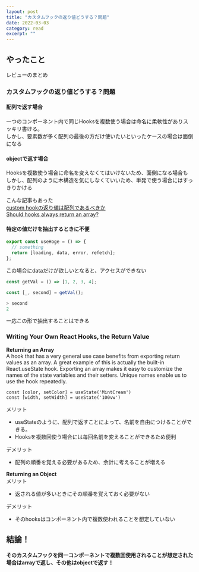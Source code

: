 ```yaml
---
layout: post
title: "カスタムフックの返り値どうする？問題" 
date: 2022-03-03 
category: read 
excerpt: ""
---
```


## やったこと
レビューのまとめ

### カスタムフックの返り値どうする？問題
#### 配列で返す場合
一つのコンポーネント内で同じHooksを複数使う場合は命名に柔軟性がありスッキリ書ける。  
しかし、要素数が多く配列の最後の方だけ使いたいといったケースの場合は面倒になる

#### objectで返す場合
Hooksを複数使う場合に命名を変えなくてはいけないため、面倒になる場合も  
しかし、配列のように木構造を気にしなくていいため、単発で使う場合にはすっきりかける

こんな記事もあった  
[custom hookの返り値は配列であるべきか](https://blog.ojisan.io/why-hooks-need-array/)  
[Should hooks always return an array?](https://dev.to/theianjones/should-hooks-always-return-an-array--21np)  

#### 特定の値だけを抽出するときに不便
```ts
export const useHoge = () => {
  // something
  return [loading, data, error, refetch];
};
```
この場合にdataだけが欲しいとなると、アクセスができない  

```ts
const getVal = () => [1, 2, 3, 4];

const [_, second] = getVal();
```
```ts
> second
2
```

 一応この形で抽出することはできる  
 
### Writing Your Own React Hooks, the Return Value
**Returning an Array**  
A hook that has a very general use case benefits from exporting return values as an array. A great example of this is actually the built-in React.useState hook. Exporting an array makes it easy to customize the names of the state variables and their setters. Unique names enable us to use the hook repeatedly.  

```tsx
const [color, setColor] = useState('MintCream')
const [width, setWidth] = useState('100vw')
```

メリット
- useStateのように、配列で返すことによって、名前を自由につけることができる。  
- Hooksを複数回使う場合には毎回名前を変えることができるため便利

デメリット
- 配列の順番を覚える必要があるため、余計に考えることが増える

**Returning an Object**  
メリット
- 返される値が多いときにその順番を覚えておく必要がない

デメリット
- そのhooksはコンポーネント内で複数使われることを想定していない

## 結論！
**そのカスタムフックを同一コンポーネントで複数回使用されることが想定された場合はarrayで返し、その他はobjectで返す！**
